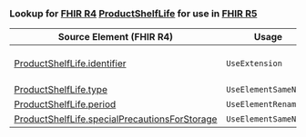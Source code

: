 ### Lookup for [FHIR R4](https://hl7.org/fhir/R4/) [ProductShelfLife](https://hl7.org/fhir/R4/ProductShelfLife.html) for use in [FHIR R5](https://hl7.org/fhir/R5/)

| Source Element (FHIR R4) | Usage | Target |
| -------------- | ----- | ------ |
| [ProductShelfLife.identifier](https://hl7.org/fhir/R4/ProductShelfLife.html#resource) | `UseExtension` | [http://hl7.org/fhir/4.0/StructureDefinition/extension-ProductShelfLife.identifier](StructureDefinition-ext-R4-ProductShelfLife.identifier.html) |
| [ProductShelfLife.type](https://hl7.org/fhir/R4/ProductShelfLife.html#resource) | `UseElementSameName` | [ProductShelfLife.type](https://hl7.org/fhir/R5/ProductShelfLife.html#resource) |
| [ProductShelfLife.period](https://hl7.org/fhir/R4/ProductShelfLife.html#resource) | `UseElementRenamed` | [ProductShelfLife.period[x]](https://hl7.org/fhir/R5/ProductShelfLife.html#resource) |
| [ProductShelfLife.specialPrecautionsForStorage](https://hl7.org/fhir/R4/ProductShelfLife.html#resource) | `UseElementSameName` | [ProductShelfLife.specialPrecautionsForStorage](https://hl7.org/fhir/R5/ProductShelfLife.html#resource) |
